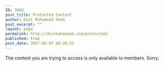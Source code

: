 ```yaml
---
ID: 3603
post_title: Protected Content
author: Dost Muhammad Shah
post_excerpt: ""
layout: page
permalink: http://dostmuhammad.com/protected/
published: true
post_date: 2017-02-07 06:20:52
---
```

<p>The content you are trying to access is only available to members. Sorry.</p>